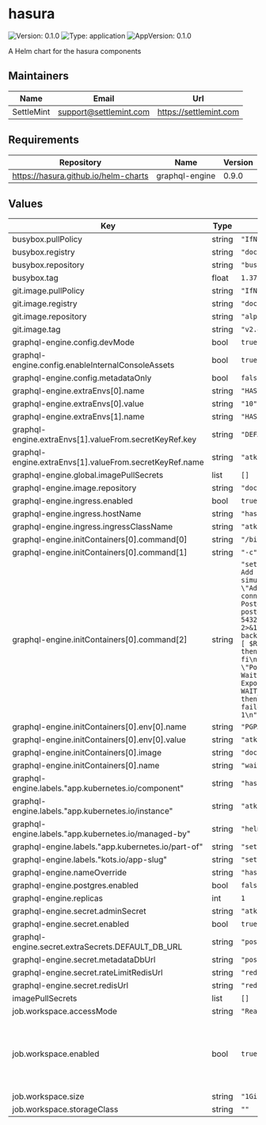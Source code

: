 # hasura

![Version: 0.1.0](https://img.shields.io/badge/Version-0.1.0-informational?style=flat-square) ![Type: application](https://img.shields.io/badge/Type-application-informational?style=flat-square) ![AppVersion: 0.1.0](https://img.shields.io/badge/AppVersion-0.1.0-informational?style=flat-square)

A Helm chart for the hasura components

## Maintainers

| Name | Email | Url |
| ---- | ------ | --- |
| SettleMint | <support@settlemint.com> | <https://settlemint.com> |

## Requirements

| Repository | Name | Version |
|------------|------|---------|
| https://hasura.github.io/helm-charts | graphql-engine | 0.9.0 |

## Values

| Key | Type | Default | Description |
|-----|------|---------|-------------|
| busybox.pullPolicy | string | `"IfNotPresent"` |  |
| busybox.registry | string | `"docker.io"` |  |
| busybox.repository | string | `"busybox"` |  |
| busybox.tag | float | `1.37` |  |
| git.image.pullPolicy | string | `"IfNotPresent"` |  |
| git.image.registry | string | `"docker.io"` |  |
| git.image.repository | string | `"alpine/git"` |  |
| git.image.tag | string | `"v2.49.1"` |  |
| graphql-engine.config.devMode | bool | `true` |  |
| graphql-engine.config.enableInternalConsoleAssets | bool | `true` |  |
| graphql-engine.config.metadataOnly | bool | `false` |  |
| graphql-engine.extraEnvs[0].name | string | `"HASURA_GRAPHQL_PG_CONNECTIONS"` |  |
| graphql-engine.extraEnvs[0].value | string | `"10"` |  |
| graphql-engine.extraEnvs[1].name | string | `"HASURA_GRAPHQL_DATABASE_URL"` |  |
| graphql-engine.extraEnvs[1].valueFrom.secretKeyRef.key | string | `"DEFAULT_DB_URL"` |  |
| graphql-engine.extraEnvs[1].valueFrom.secretKeyRef.name | string | `"atk-secrets"` |  |
| graphql-engine.global.imagePullSecrets | list | `[]` |  |
| graphql-engine.image.repository | string | `"docker.io/hasura/graphql-engine"` |  |
| graphql-engine.ingress.enabled | bool | `true` |  |
| graphql-engine.ingress.hostName | string | `"hasura.k8s.orb.local"` |  |
| graphql-engine.ingress.ingressClassName | string | `"atk-nginx"` |  |
| graphql-engine.initContainers[0].command[0] | string | `"/bin/sh"` |  |
| graphql-engine.initContainers[0].command[1] | string | `"-c"` |  |
| graphql-engine.initContainers[0].command[2] | string | `"set -e\necho \"Waiting for PostgreSQL to be ready...\"\n\n# Add random delay to prevent all nodes from connecting simultaneously\nRANDOM_DELAY=$((RANDOM % 30 + 5))\necho \"Adding random delay of ${RANDOM_DELAY} seconds to stagger connections...\"\nsleep $RANDOM_DELAY\n\n# Function to test PostgreSQL connection\ntest_postgres() {\n  pg_isready -h postgresql -p 5432 -U hasura && \\\n  psql -h postgresql -p 5432 -U hasura -d hasura -c \"SELECT 1;\" > /dev/null 2>&1\n}\n\n# Wait with exponential backoff\nRETRY_COUNT=0\nMAX_RETRIES=30\nWAIT_TIME=2\n\nwhile [ $RETRY_COUNT -lt $MAX_RETRIES ]; do\n  if test_postgres; then\n    echo \"PostgreSQL is ready!\"\n    exit 0\n  fi\n\n  RETRY_COUNT=$((RETRY_COUNT + 1))\n  echo \"PostgreSQL not ready (attempt $RETRY_COUNT/$MAX_RETRIES). Waiting ${WAIT_TIME}s...\"\n  sleep $WAIT_TIME\n\n  # Exponential backoff with max of 30 seconds\n  WAIT_TIME=$((WAIT_TIME * 2))\n  if [ $WAIT_TIME -gt 30 ]; then\n    WAIT_TIME=30\n  fi\ndone\n\necho \"PostgreSQL failed to become ready after $MAX_RETRIES attempts\"\nexit 1\n"` |  |
| graphql-engine.initContainers[0].env[0].name | string | `"PGPASSWORD"` |  |
| graphql-engine.initContainers[0].env[0].value | string | `"atk"` |  |
| graphql-engine.initContainers[0].image | string | `"docker.io/postgres"` |  |
| graphql-engine.initContainers[0].name | string | `"wait-for-postgresql-ready"` |  |
| graphql-engine.labels."app.kubernetes.io/component" | string | `"hasura"` |  |
| graphql-engine.labels."app.kubernetes.io/instance" | string | `"atk"` |  |
| graphql-engine.labels."app.kubernetes.io/managed-by" | string | `"helm"` |  |
| graphql-engine.labels."app.kubernetes.io/part-of" | string | `"settlemint-atk"` |  |
| graphql-engine.labels."kots.io/app-slug" | string | `"settlemint-atk"` |  |
| graphql-engine.nameOverride | string | `"hasura"` |  |
| graphql-engine.postgres.enabled | bool | `false` |  |
| graphql-engine.replicas | int | `1` |  |
| graphql-engine.secret.adminSecret | string | `"atk"` |  |
| graphql-engine.secret.enabled | bool | `true` |  |
| graphql-engine.secret.extraSecrets.DEFAULT_DB_URL | string | `"postgresql://hasura:atk@postgresql:5432/hasura"` |  |
| graphql-engine.secret.metadataDbUrl | string | `"postgresql://hasura:atk@postgresql:5432/hasura"` |  |
| graphql-engine.secret.rateLimitRedisUrl | string | `"redis://default:atk@redis:6379"` |  |
| graphql-engine.secret.redisUrl | string | `"redis://default:atk@redis:6379"` |  |
| imagePullSecrets | list | `[]` |  |
| job.workspace.accessMode | string | `"ReadWriteOnce"` |  |
| job.workspace.enabled | bool | `true` | Configure the persistent volume claim for the job workspace |
| job.workspace.size | string | `"1Gi"` |  |
| job.workspace.storageClass | string | `""` |  |
